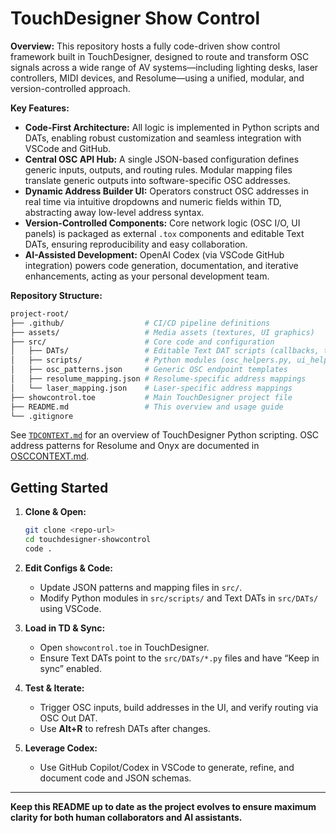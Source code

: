 # TouchDesigner Show Control

**Overview:**
This repository hosts a fully code-driven show control framework built in TouchDesigner, designed to route and transform OSC signals across a wide range of AV systems—including lighting desks, laser controllers, MIDI devices, and Resolume—using a unified, modular, and version-controlled approach.

**Key Features:**

* **Code-First Architecture:** All logic is implemented in Python scripts and DATs, enabling robust customization and seamless integration with VSCode and GitHub.
* **Central OSC API Hub:** A single JSON-based configuration defines generic inputs, outputs, and routing rules. Modular mapping files translate generic outputs into software-specific OSC addresses.
* **Dynamic Address Builder UI:** Operators construct OSC addresses in real time via intuitive dropdowns and numeric fields within TD, abstracting away low-level address syntax.
* **Version-Controlled Components:** Core network logic (OSC I/O, UI panels) is packaged as external `.tox` components and editable Text DATs, ensuring reproducibility and easy collaboration.
* **AI-Assisted Development:** OpenAI Codex (via VSCode GitHub integration) powers code generation, documentation, and iterative enhancements, acting as your personal development team.

**Repository Structure:**

```bash
project-root/
├── .github/                  # CI/CD pipeline definitions
├── assets/                   # Media assets (textures, UI graphics)
├── src/                      # Core code and configuration
│   ├── DATs/                 # Editable Text DAT scripts (callbacks, templates)
│   ├── scripts/              # Python modules (osc_helpers.py, ui_helpers.py)
│   ├── osc_patterns.json     # Generic OSC endpoint templates
│   ├── resolume_mapping.json # Resolume-specific address mappings
│   └── laser_mapping.json    # Laser-specific address mappings
├── showcontrol.toe           # Main TouchDesigner project file
├── README.md                 # This overview and usage guide
└── .gitignore
```

See [`TDCONTEXT.md`](TDCONTEXT.md) for an overview of TouchDesigner Python scripting.
OSC address patterns for Resolume and Onyx are documented in [OSCCONTEXT.md](OSCCONTEXT.md).

## Getting Started

1. **Clone & Open:**

   ```bash
   git clone <repo-url>
   cd touchdesigner-showcontrol
   code .
   ```

2. **Edit Configs & Code:**

   * Update JSON patterns and mapping files in `src/`.
   * Modify Python modules in `src/scripts/` and Text DATs in `src/DATs/` using VSCode.
3. **Load in TD & Sync:**

   * Open `showcontrol.toe` in TouchDesigner.
   * Ensure Text DATs point to the `src/DATs/*.py` files and have “Keep in sync” enabled.
4. **Test & Iterate:**

   * Trigger OSC inputs, build addresses in the UI, and verify routing via OSC Out DAT.
   * Use **Alt+R** to refresh DATs after changes.
5. **Leverage Codex:**

   * Use GitHub Copilot/Codex in VSCode to generate, refine, and document code and JSON schemas.

---

**Keep this README up to date as the project evolves to ensure maximum clarity for both human collaborators and AI assistants.**
